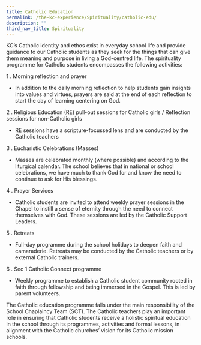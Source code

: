 ```yaml
---
title: Catholic Education
permalink: /the-kc-experience/Spirituality/catholic-edu/
description: ""
third_nav_title: Spirituality
---
```

KC’s Catholic identity and ethos exist in everyday school life and provide guidance to our Catholic students as they seek for the things that can give them meaning and purpose in living a God-centred life. The spirituality programme for Catholic students encompasses the following activities:

1 . Morning reflection and prayer
* In addition to the daily morning reflection to help students gain insights into values and virtues, prayers are said at the end of each reflection to start the day of learning centering on God.

2 . Religious Education (RE) pull-out sessions for Catholic girls / Reflection sessions for non-Catholic girls
* RE sessions have a scripture-focussed lens and are conducted by the Catholic teachers 

3 . Eucharistic Celebrations (Masses)
* Masses are celebrated monthly (where possible) and according to the liturgical calendar. The school believes that in national or school celebrations, we have much to thank God for and know the need to continue to ask for His blessings.

4 . Prayer Services
* Catholic students are invited to attend weekly prayer sessions in the Chapel to instill a sense of eternity through the need to connect themselves with God. These sessions are led by the Catholic Support Leaders.

5 . Retreats
* Full-day programme during the school holidays to deepen faith and camaraderie. Retreats may be conducted by the Catholic teachers or by external Catholic trainers.

6 . Sec 1 Catholic Connect programme
* Weekly programme to establish a Catholic student community rooted in faith through fellowship and being immersed in the Gospel. This is led by parent volunteers.

The Catholic education programme falls under the main responsibility of the School Chaplaincy Team (SCT). The Catholic teachers play an important role in ensuring that Catholic students receive a holistic spiritual education in the school through its programmes, activities and formal lessons, in alignment with the Catholic churches’ vision for its Catholic mission schools.